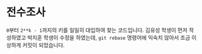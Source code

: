 # 전수조사

`0`부터 `2**k - 1`까지의 키를 일일히 대입하여 찾는 코드입니다. 김유성 학생이 먼저 작성하였고 박지훈 학생이 수정을 하였는데, `git rebase` 명령어에 익숙치 않아서 조금 이상하게 커밋이 되었습니다. 